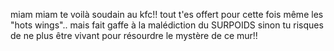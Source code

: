 ﻿miam miam te voilà soudain au kfc!! 
tout t'es offert pour cette fois même les 
"hots wings".. mais fait gaffe à la malédiction 
du SURPOIDS sinon tu risques de ne plus être vivant
 pour résourdre le mystère de ce mur!!